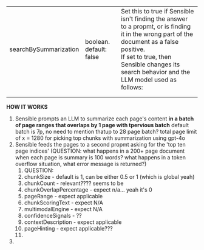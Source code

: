 |                       |                         |                                                              |
| --------------------- | ----------------------- | ------------------------------------------------------------ |
| searchBySummarization | boolean. default: false | Set this to true if Sensible isn't finding the answer to a propmt, or is finding it in the wrong part of the document as a false positive.<br/>If set to true, then Sensible changes its search behavior and the LLM model used as follows:<br/> |
|                       |                         |                                                              |
|                       |                         |                                                              |



**HOW IT WORKS**

1. Sensible prompts an LLM to summarize each page's content **in a batch of page ranges that overlaps by 1 page with tpervious batch** default batch is 7p, no need to mention thatup to 28 page batch? total page limit of x = 1280  for picking top chunks with summarization using gpt-4o
2. Sensible feeds the pages to a second propmt asking for the 'top ten page indices' (QUESTION: what happens in a 200+ page document when each page is summary is 100 words? what happens in a token overflow situation, what error message is returned?) 
   1. QUESTION: 
   2.  chunkSize - default is 1, can be either 0.5 or 1 (which is global yeah)
   3. chunkCount  - relevant???? seems to be
   4. chunkOverlapPercentage - expect n/a... yeah it's 0
   5. pageRange - expect applicable
   6. chunkScoringText - expect N/A
   7. multimodalEngine - expect N/A
   8. confidenceSignals - ??
   9. contextDescription - expect applicable
   10. pageHinting - expect applicable???
   11. 
3. 